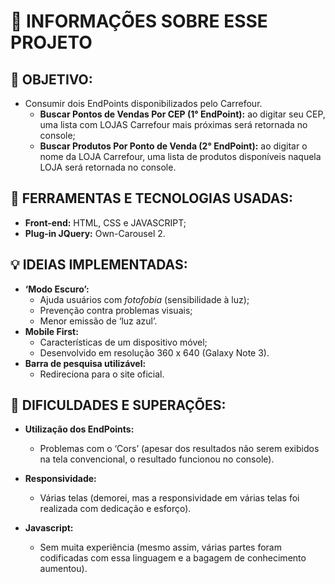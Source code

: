 # 🚀 INFORMAÇÕES SOBRE ESSE PROJETO
## 🔎 OBJETIVO:
- Consumir dois EndPoints disponibilizados pelo Carrefour.
    - **Buscar Pontos de Vendas Por CEP (1° EndPoint):** ao digitar seu CEP, uma lista com LOJAS Carrefour mais próximas será retornada no console;
    - **Buscar Produtos Por Ponto de Venda (2° EndPoint):** ao digitar o nome da LOJA Carrefour, uma lista de produtos disponíveis naquela LOJA será retornada no console.
## 🔧 FERRAMENTAS E TECNOLOGIAS USADAS:
- **Front-end:** HTML, CSS e JAVASCRIPT;
- **Plug-in JQuery:** Own-Carousel 2.
## 💡 IDEIAS IMPLEMENTADAS:
- **‘Modo Escuro’:**
    - Ajuda usuários com _fotofobia_ (sensibilidade à luz);
    - Prevenção contra problemas visuais;
    - Menor emissão de ‘luz azul’.
- **Mobile First:**
    - Características de um dispositivo móvel;
    - Desenvolvido em resolução 360 x 640 (Galaxy Note 3).
- **Barra de pesquisa utilizável:**
    - Redireciona para o site oficial.
## 🧗 DIFICULDADES E SUPERAÇÕES:
- **Utilização dos EndPoints:** 
    - Problemas com o ‘Cors’ (apesar dos resultados não serem exibidos na tela convencional, o resultado funcionou no console).

- **Responsividade:** 
    - Várias telas (demorei, mas a responsividade em várias telas foi realizada com dedicação e esforço).

- **Javascript:**
    - Sem muita experiência (mesmo assim, várias partes foram codificadas com essa linguagem e a bagagem de conhecimento aumentou).


